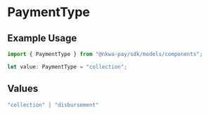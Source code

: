 # PaymentType

## Example Usage

```typescript
import { PaymentType } from "@nkwa-pay/sdk/models/components";

let value: PaymentType = "collection";
```

## Values

```typescript
"collection" | "disbursement"
```